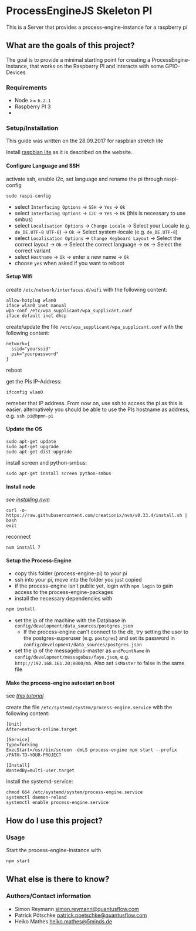 # ProcessEngineJS Skeleton PI

This is a Server that provides a process-engine-instance for a raspberry pi

## What are the goals of this project?

The goal is to provide a minimal starting point for creating a ProcessEngine-Instance, that works on the Raspberry PI and interacts with some GPIO-Devices

### Requirements

- Node >= `6.2.1`
- Raspberry PI 3
- 

### Setup/Installation

This guide was written on the 28.09.2017 for raspbian stretch lite

Install [raspbian lite](https://www.raspberrypi.org/downloads/raspbian/) as it is described on the website.

#### Configure Language and SSH

activate ssh, enable i2c, set language and rename the pi through raspi-config
```
sudo raspi-config
```
- select `Interfacing Options` -> `SSH` -> `Yes` -> `Ok`
- select `Interfacing Options` -> `I2C` -> `Yes` -> `Ok` (this is necessary to use smbus)
- select `Localisation Options` -> `Change Locale` -> Select your Locale (e.g. `de_DE.UTF-8 UTF-8`) -> `Ok` -> Select system-locale (e.g. `de_DE.UTF-8`)
- select `Localisation Options` -> `Change Keyboard Layout` -> Select the correct layout -> `Ok` -> Select the correct language -> `OK` -> Select the correct variant
- select `Hostname` -> `Ok` -> enter a new name -> `Ok`
- choose `yes` when asked if you want to reboot

#### Setup WIfi

create `/etc/network/interfaces.d/wifi` with the following content:
```
allow-hotplug wlan0
iface wlan0 inet manual
wpa-conf /etc/wpa_supplicant/wpa_supplicant.conf
iface default inet dhcp
```

create/update the file `/etc/wpa_supplicant/wpa_supplicant.conf` with the following content:
```
network={
  ssid="yourssid"
  psk="yourpassword"
}
```
reboot

get the PIs IP-Address:
```
ifconfig wlan0
```
remeber that IP address. From now on, use ssh to access the pi as this is easier. alternatively you should be able to use the PIs hostname as address, e.g. `ssh pi@bpmn-pi`

#### Update the OS
```
sudo apt-get update
sudo apt-get upgrade
sudo apt-get dist-upgrade
```

install screen and python-smbus:
```
sudo apt-get install screen python-smbus
```

#### Install node
*see [installing nvm](https://github.com/creationix/nvm)*

```
curl -o- https://raw.githubusercontent.com/creationix/nvm/v0.33.4/install.sh | bash
exit
```

reconnect
```
nvm install 7
```

#### Setup the Process-Engine
- copy this folder (process-engine-pi) to your pi
- ssh into your pi, move into the folder you just copied
- if the process-engine isn't public yet, login with `npm login` to gain access to the process-engine-packages
- install the necessary dependencies with
```bash
npm install
```
- set the ip of the machine with the Database in `config/development/data_sources/postgres.json`
  - If the process-engine can't connect to the db, try setting the user to the postgres-superuser (e.g. `postgres`) and set its password in `config/development/data_sources/postgres.json`
- set the ip of the messagebus-master as `endPointName` in `config/development/messagebus/faye.json`, e.g. `http://192.168.161.20:8000/mb`. Also set `isMaster` to false in the same file

#### Make the process-engine autostart on boot
see *[this tutorial](https://linuxconfig.org/how-to-automatically-execute-shell-script-at-startup-boot-on-systemd-linux)*

create the file `/etc/systemd/system/process-engine.service` with the following content:
```
[Unit]
After=network-online.target

[Service]
Type=forking
ExecStart=/usr/bin/screen -dmLS process-engine npm start --prefix /PATH-TO-YOUR-PROJECT

[Install]
WantedBy=multi-user.target
```

install the systemd-service:
```
chmod 664 /etc/systemd/system/process-engine.service
systemctl daemon-reload
systemctl enable process-engine.service
```

## How do I use this project?

### Usage

Start the process-engine-instance with
```bash
npm start
```

## What else is there to know?

### Authors/Contact information

- Simon Reymann <simon.reymann@quantusflow.com>
- Patrick Pötschke <patrick.poetschke@quantusflow.com>
- Heiko Mathes <heiko.mathes@5minds.de>
